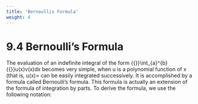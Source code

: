 ```yaml
---
title: 'Bernoullis Formula'
weight: 4
---
```


# 9.4 Bernoulli’s Formula

The evaluation of an indefinite integral of the form {{<katex>}}\int_{a}^{b}{{</katex>}}u(x)v(x)dx becomes very simple, when u is a polynomial function of x (that is, u(x)=
 can be easily integrated successively. It is accomplished by a formula called Bernoulli’s formula. This formula is actually an extension of the formula of integration by parts. To derive the formula, we use the following notation: